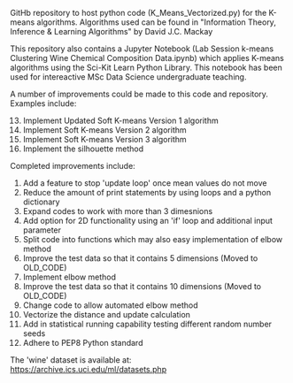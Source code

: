 GitHb repository to host python code (K_Means_Vectorized.py) for the K-means algorithms.
Algorithms used can be found in "Information Theory, Inference & Learning Algorithms" by David J.C. Mackay

This repository also contains a Jupyter Notebook (Lab Session k-means Clustering Wine Chemical Composition Data.ipynb) which applies K-means algorithms using the Sci-Kit Learn Python Library. This notebook has been used for intereactive MSc Data Science undergraduate teaching.

A number of improvements could be made to this code and repository. Examples include:

13) Implement Updated Soft K-means Version 1 algorithm
14) Implement Soft K-means Version 2 algorithm
15) Implement Soft K-means Version 3 algorithm
16) Implement the silhouette method

Completed improvements include:

01) Add a feature to stop 'update loop' once mean values do not move
02) Reduce the amount of print statements by using loops and a python dictionary
03) Expand codes to work with more than 3 dimesnions
04) Add option for 2D functionality using an 'if' loop and additional input parameter
05) Split code into functions which may also easy implementation of elbow method
06) Improve the test data so that it contains 5 dimensions (Moved to OLD_CODE)
07) Implement elbow method
08) Improve the test data so that it contains 10 dimensions (Moved to OLD_CODE)
09) Change code to allow automated elbow method
10) Vectorize the distance and update calculation
11) Add in statistical running capability testing different random number seeds
12) Adhere to PEP8 Python standard

The 'wine' dataset is available at: https://archive.ics.uci.edu/ml/datasets.php
